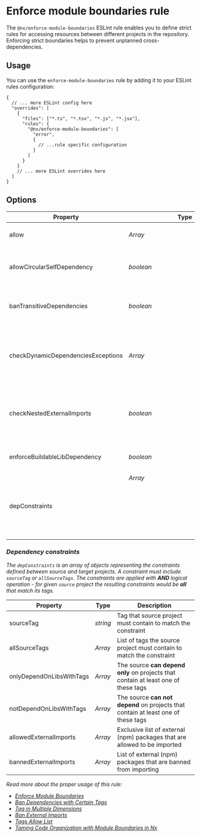 # Enforce module boundaries rule

The `@nx/enforce-module-boundaries` ESLint rule enables you to define strict rules for accessing resources between different projects in the repository. Enforcing strict boundaries helps to prevent unplanned cross-dependencies.

## Usage

You can use the `enforce-module-boundaries` rule by adding it to your ESLint rules configuration:

```jsonc
{
  // ... more ESLint config here
  "overrides": [
    {
      "files": ["*.ts", "*.tsx", "*.js", "*.jsx"],
      "rules": {
        "@nx/enforce-module-boundaries": [
          "error",
          {
            // ...rule specific configuration
          }
        ]
      }
    }
    // ... more ESLint overrides here
  ]
}
```

## Options

| Property                           | Type            | Default | Description                                                                                                                                                        |
| ---------------------------------- | --------------- | ------- | ------------------------------------------------------------------------------------------------------------------------------------------------------------------ |
| allow                              | _Array<string>_ | _[]_    | List of imports that should be allowed without any checks                                                                                                          |
| allowCircularSelfDependency        | _boolean_       | _false_ | Disable check for self circular dependency when project imports from itself via alias path                                                                         |
| banTransitiveDependencies          | _boolean_       | _false_ | Ban import of dependencies that were not specified in the root or project's `package.json`                                                                         |
| checkDynamicDependenciesExceptions | _Array<string>_ | _[]_    | List of imports that should be skipped for `Imports of lazy-loaded libraries forbidden` checks. E.g. `['@myorg/lazy-project/component/*', '@myorg/other-project']` |
| checkNestedExternalImports         | _boolean_       | _false_ | Enable to enforce the check for banned external imports in the nested packages. Check [Dependency constraits](#dependency-constraits) for more information         |
| enforceBuildableLibDependency      | _boolean_       | _false_ | Enable to restrict the buildable libs from importing non-buildable libraries                                                                                       |
| depConstraints                     | _Array<object>_ | _[]_    | List of dependency constraints between projects                                                                                                                    |

### Dependency constraints

The `depConstraints` is an array of objects representing the constraints defined between source and target projects. A constraint must include `sourceTag` or `allSourceTags`. The constraints are applied with **AND** logical operation - for given `source` project the resulting constraints would be **all** that match its tags.

| Property                 | Type            | Description                                                                        |
| ------------------------ | --------------- | ---------------------------------------------------------------------------------- |
| sourceTag                | _string_        | Tag that source project must contain to match the constraint                       |
| allSourceTags            | _Array<string>_ | List of tags the source project must contain to match the constraint               |
| onlyDependOnLibsWithTags | _Array<string>_ | The source **can depend only** on projects that contain at least one of these tags |
| notDependOnLibsWithTags  | _Array<string>_ | The source **can not depend** on projects that contain at least one of these tags  |
| allowedExternalImports   | _Array<string>_ | Exclusive list of external (npm) packages that are allowed to be imported          |
| bannedExternalImports    | _Array<string>_ | List of external (npm) packages that are banned from importing                     |

Read more about the proper usage of this rule:

- [Enforce Module Boundaries](/core-features/enforce-module-boundaries)
- [Ban Dependencies with Certain Tags](/recipes/enforce-module-boundaries/ban-dependencies-with-tags)
- [Tag in Multiple Dimensions](/recipes/enforce-module-boundaries/tag-multiple-dimensions)
- [Ban External Imports](/recipes/enforce-module-boundaries/ban-external-imports)
- [Tags Allow List](/recipes/enforce-module-boundaries/tags-allow-list)
- [Taming Code Organization with Module Boundaries in Nx](https://blog.nrwl.io/mastering-the-project-boundaries-in-nx-f095852f5bf4)
